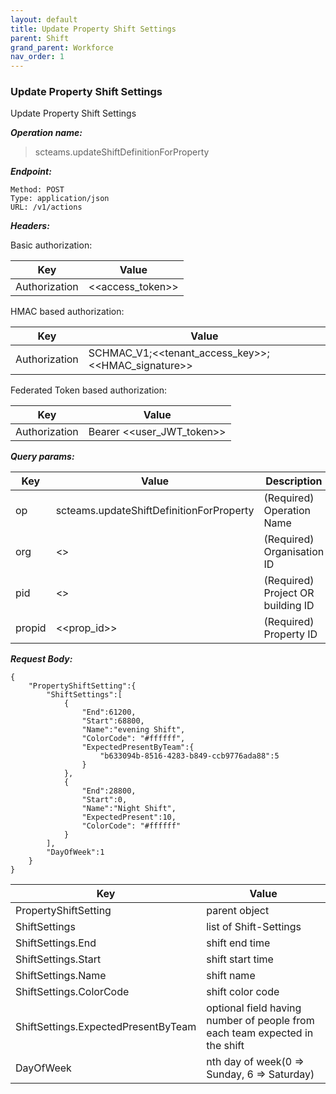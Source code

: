 ```yaml
---
layout: default
title: Update Property Shift Settings
parent: Shift
grand_parent: Workforce
nav_order: 1
---
```



### Update Property Shift Settings

Update Property Shift Settings

***Operation name:***

> scteams.updateShiftDefinitionForProperty

***Endpoint:***

```
Method: POST
Type: application/json
URL: /v1/actions
```

***Headers:***

Basic authorization:

|Key|Value|
|---|---|
|Authorization|<<access_token>>|


HMAC based authorization:

|Key|Value|
|---|---|
|Authorization|SCHMAC_V1;<<tenant_access_key>>;<<HMAC_signature>>|

Federated Token based authorization:

|Key|Value|
|---|---|
|Authorization|Bearer <<user_JWT_token>>|

***Query params:***

| Key | Value | Description |
| --- | ------|-------------|
| op | scteams.updateShiftDefinitionForProperty | (Required) Operation Name |
| org | <<org>> | (Required) Organisation ID |
| pid | <<pid>> | (Required) Project OR building ID |
| propid | <<prop_id>> | (Required) Property ID |


***Request Body:***

```
{
    "PropertyShiftSetting":{
        "ShiftSettings":[
            {
                "End":61200,
                "Start":68800,
                "Name":"evening Shift",
                "ColorCode": "#ffffff",
                "ExpectedPresentByTeam":{
                    "b633094b-8516-4283-b849-ccb9776ada88":5
                }
            },
            {
                "End":28800,
                "Start":0,
                "Name":"Night Shift",
                "ExpectedPresent":10,
                "ColorCode": "#ffffff"
            }
        ],
        "DayOfWeek":1
    }
}
```

|Key|Value|
|---|---|
|PropertyShiftSetting|parent object|
|ShiftSettings|list of Shift-Settings|
|ShiftSettings.End|shift end time|
|ShiftSettings.Start|shift start time|
|ShiftSettings.Name|shift name|
|ShiftSettings.ColorCode|shift color code|
|ShiftSettings.ExpectedPresentByTeam|optional field having number of people from each team expected in the shift|
|DayOfWeek|nth day of week(0 => Sunday, 6 => Saturday)|